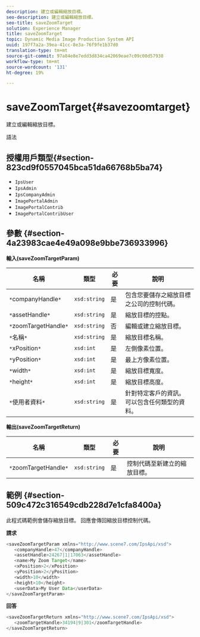 ```yaml
---
description: 建立或編輯縮放目標。
seo-description: 建立或編輯縮放目標。
seo-title: saveZoomTarget
solution: Experience Manager
title: saveZoomTarget
topic: Dynamic Media Image Production System API
uuid: 197f7a2a-39ea-41cc-8e3a-76f9fe1b37d0
translation-type: tm+mt
source-git-commit: 97a84e8e7edd3d834ca42069eae7c09c00d57938
workflow-type: tm+mt
source-wordcount: '131'
ht-degree: 19%

---
```



# saveZoomTarget{#savezoomtarget}

建立或編輯縮放目標。

語法

## 授權用戶類型{#section-823cd9f0557045bca51da66768b5ba74}

* `IpsUser`
* `IpsAdmin`
* `IpsCompanyAdmin`
* `ImagePortalAdmin`
* `ImagePortalContrib`
* `ImagePortalContribUser`

## 參數 {#section-4a23983cae4e49a098e9bbe736933996}

**輸入(saveZoomTargetParam)**

| 名稱 | 類型 | 必要 | 說明 |
|---|---|---|---|
| `*`companyHandle`*` | `xsd:string` | 是 | 包含您要儲存之縮放目標之公司的控制代碼。 |
| `*`assetHandle`*` | `xsd:string` | 是 | 縮放目標的控點。 |
| `*`zoomTargetHandle`*` | `xsd:string` | 否 | 編輯或建立縮放目標。 |
| `*`名稱`*` | `xsd:string` | 是 | 縮放目標名稱。 |
| `*`xPosition`*` | `xsd:int` | 是 | 左側像素位置。 |
| `*`yPosition`*` | `xsd:int` | 是 | 最上方像素位置。 |
| `*`width`*` | `xsd:int` | 是 | 縮放目標寬度。 |
| `*`height`*` | `xsd:int` | 是 | 縮放目標高度。 |
| `*`使用者資料`*` | `xsd:string` | 是 | 針對特定客戶的資訊。 可以包含任何類型的資料。 |

**輸出(saveZoomTargetReturn)**

| 名稱 | 類型 | 必要 | 說明 |
|---|---|---|---|
| `*`zoomTargetHandle`*` | `xsd:string` | 是 | 控制代碼至新建立的縮放目標。 |

## 範例 {#section-509c472c316549cdb228d7e1cfa8400a}

此程式碼範例會儲存縮放目標。 回應會傳回縮放目標控制代碼。

**請求**

```java
<saveZoomTargetParam xmlns="http://www.scene7.com/IpsApi/xsd">
   <companyHandle>47</companyHandle>
   <assetHandle>24267|1|17063</assetHandle>
   <name>My Zoom Target</name>
   <xPosition>2</xPosition>
   <yPosition>2</yPosition>
   <width>10</width>
   <height>10</height>
   <userData>My User Data</userData>
</saveZoomTargetParam>
```

**回答**

```java
<saveZoomTargetReturn xmlns="http://www.scene7.com/IpsApi/xsd">
   <zoomTargetHandle>34194|9|301</zoomTargetHandle>
</saveZoomTargetReturn>
```

